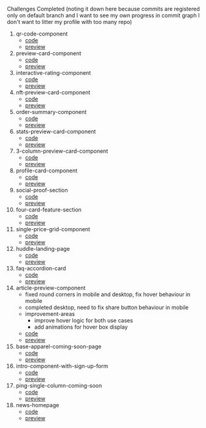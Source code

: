 Challenges Completed (noting it down here because commits are registered only on default branch and I want to see my own progress in commit graph I don't want to litter my profile with too many repo)
1. qr-code-component
    - [code](https://github.com/parthmanhas/frontend-mentor/tree/qr-code-component)
    - [preview](https://marvelous-malasada-b44c6e.netlify.app/)
2. preview-card-component
    - [code](https://github.com/parthmanhas/frontend-mentor/tree/preview-card-component)
    - [preview](https://spiffy-cuchufli-ee2271.netlify.app/)
3. interactive-rating-component
    - [code](https://github.com/parthmanhas/frontend-mentor/tree/interactive-rating-component)
    - [preview](https://deploy-preview-1--strong-sfogliatella-18183c.netlify.app/)
4. nft-preview-card-component
    - [code](https://github.com/parthmanhas/frontend-mentor/tree/nft-preview-card-component)
    - [preview](https://bright-biscochitos-5c6e80.netlify.app/)
5. order-summary-component
    - [code](https://github.com/parthmanhas/frontend-mentor/tree/order-summary-component)
    - [preview](https://fantastic-daffodil-bb8969.netlify.app/)
6. stats-preview-card-component
    - [code](https://github.com/parthmanhas/frontend-mentor/tree/stats-preview-card-component)
    - [preview](https://fastidious-rugelach-ee23fb.netlify.app/)
7. 3-column-preview-card-component
    - [code](https://github.com/parthmanhas/frontend-mentor/tree/3-column-preview-card-component)
    - [preview](https://visionary-bienenstitch-a8e8a7.netlify.app)
8. profile-card-component
    - [code](https://github.com/parthmanhas/frontend-mentor/tree/profile-card-component)
    - [preview](https://jovial-alpaca-fe3638.netlify.app/)
9. social-proof-section
    - [code](https://github.com/parthmanhas/frontend-mentor/tree/social-proof-section)
    - [preview](https://quiet-pasca-9c2d2c.netlify.app/)
10. four-card-feature-section
    - [code](https://github.com/parthmanhas/frontend-mentor/tree/four-card-feature-section)
    - [preview](https://resplendent-daifuku-6e0111.netlify.app/)
11. single-price-grid-component
    - [code](https://github.com/parthmanhas/frontend-mentor/tree/single-price-grid-component)
    - [preview](https://effulgent-sorbet-fceb57.netlify.app/)
12. huddle-landing-page
    - [code](https://github.com/parthmanhas/frontend-mentor/tree/huddle-landing-page)
    - [preview](https://majestic-semolina-7f42b2.netlify.app/)
13. faq-accordion-card
    - [code](https://github.com/parthmanhas/frontend-mentor/tree/faq-accordion-card)
    - [preview](https://delicate-chaja-4bddc4.netlify.app/)
14. article-preview-component
    - fixed round corners in mobile and desktop, fix hover behaviour in mobile
    - completed desktop, need to fix share button behaviour in mobile
    - improvement-areas 
        - improve hover logic for both use cases
        - add animations for hover box display
    - [code](https://github.com/parthmanhas/frontend-mentor/tree/article-preview-component)
    - [preview](https://resplendent-marzipan-4d09b7.netlify.app/)
15. base-apparel-coming-soon-page
    - [code](https://github.com/parthmanhas/frontend-mentor/tree/base-apparel-coming-soon-page)
    - [preview](https://imaginative-basbousa-e179b5.netlify.app/)
16. intro-component-with-sign-up-form 
    - [code](https://github.com/parthmanhas/frontend-mentor/tree/intro-component-with-sign-up-form)
    - [preview](https://vermillion-conkies-30490b.netlify.app/)
17. ping-single-column-coming-soon 
    - [code](https://github.com/parthmanhas/frontend-mentor/tree/ping-single-column-coming-soon)
    - [preview](https://eclectic-alpaca-df9f1d.netlify.app/)
18. news-homepage 
    - [code](https://github.com/parthmanhas/frontend-mentor/tree/news-homepage)
    - [preview](https://magical-heliotrope-c79543.netlify.app/)